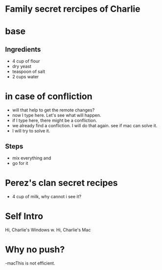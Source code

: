 # Family secret rercipes of Charlie

# base

## Ingredients
- 4 cup of flour
- dry yeast
- teaspoon of salt
- 2 cups water
# in case of confliction
- will that help to get the remote changes?
- now I type here. Let's see what will happen.
- if I type here, there might be a confliction.
- we already find a confliction. I will do that again. see if mac can solve it.
- I will try to solve it.
## Steps
- mix everything and
- go for it
# Perez's clan secret recipes
- 4 cup of milk,
why cannot i see it?

# Self Intro
Hi, Charlie's Windows
w. Hi, Charlie's Mac

# Why no push?
-macThis is not efficient.